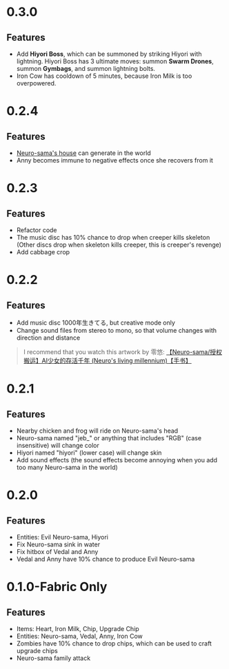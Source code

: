 # 0.3.0
## Features
- Add **Hiyori Boss**, which can be summoned by striking Hiyori with lightning. Hiyori Boss has 3 ultimate moves: summon **Swarm Drones**, summon **Gymbags**, and summon lightning bolts.
- Iron Cow has cooldown of 5 minutes, because Iron Milk is too overpowered. 

# 0.2.4
## Features
- [Neuro-sama's house](https://cdn.discordapp.com/attachments/1072697081443131476/1153341266331975760/image.png) can generate in the world
- Anny becomes immune to negative effects once she recovers from it

# 0.2.3
## Features
- Refactor code
- The music disc has 10% chance to drop when creeper kills skeleton (Other discs drop when skeleton kills creeper, this is creeper's revenge)
- Add cabbage crop

# 0.2.2
## Features
- Add music disc 1000年生きてる, but creative mode only
- Change sound files from stereo to mono, so that volume changes with direction and distance
> I recommend that you watch this artwork by 零悠: [【Neuro-sama/授权搬运】AI少女的存活千年 (Neuro's living millennium)【手书】](https://www.youtube.com/watch?v=yHY05a-N96A)

# 0.2.1
## Features
- Nearby chicken and frog will ride on Neuro-sama's head
- Neuro-sama named "jeb_" or anything that includes "RGB" (case insensitive) will change color
- Hiyori named "hiyori" (lower case) will change skin
- Add sound effects (the sound effects become annoying when you add too many Neuro-sama in the world)

# 0.2.0
## Features
- Entities: Evil Neuro-sama, Hiyori
- Fix Neuro-sama sink in water
- Fix hitbox of Vedal and Anny
- Vedal and Anny have 10% chance to produce Evil Neuro-sama

# 0.1.0-Fabric Only
## Features
- Items: Heart, Iron Milk, Chip, Upgrade Chip
- Entities: Neuro-sama, Vedal, Anny, Iron Cow
- Zombies have 10% chance to drop chips, which can be used to craft upgrade chips
- Neuro-sama family attack